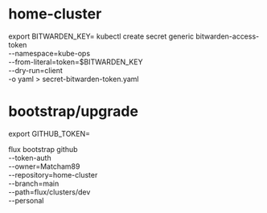 # home-cluster
export BITWARDEN_KEY=
kubectl create secret generic bitwarden-access-token \
--namespace=kube-ops \
--from-literal=token=$BITWARDEN_KEY  \
--dry-run=client \
-o yaml > secret-bitwarden-token.yaml


# bootstrap/upgrade
export GITHUB_TOKEN=<gh-token>

flux bootstrap github \
  --token-auth \
  --owner=Matcham89 \
  --repository=home-cluster \
  --branch=main \
  --path=flux/clusters/dev \
  --personal
